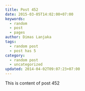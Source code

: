 ```yaml
---
title: Post 452
date: 2015-03-05T14:02:00+07:00
keywords:
  - random
  - post
  - pages
author: Dimas Lanjaka
tags:
  - random post
  - post has 5
category:
  - random post
  - uncategorized
updated: 2014-04-02T09:07:23+07:00
---
```

This is content of post 452